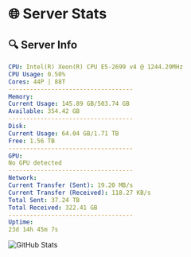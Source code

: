 # 🌐 Server Stats
## 🔍 Server Info
```yaml
CPU: Intel(R) Xeon(R) CPU E5-2699 v4 @ 1244.29MHz
CPU Usage: 0.50%
Cores: 44P | 88T
-----------------------------------
Memory:
Current Usage: 145.89 GB/503.74 GB
Available: 354.42 GB
-----------------------------------
Disk:
Current Usage: 64.04 GB/1.71 TB
Free: 1.56 TB
-----------------------------------
GPU:
No GPU detected
-----------------------------------
Network:
Current Transfer (Sent): 19.20 MB/s
Current Transfer (Received): 118.27 KB/s
Total Sent: 37.24 TB
Total Received: 322.41 GB
-----------------------------------
Uptime:
23d 14h 45m 7s
```
![GitHub Stats](https://img.shields.io/badge/Updated-2025-03-31_12:07:56-blue)